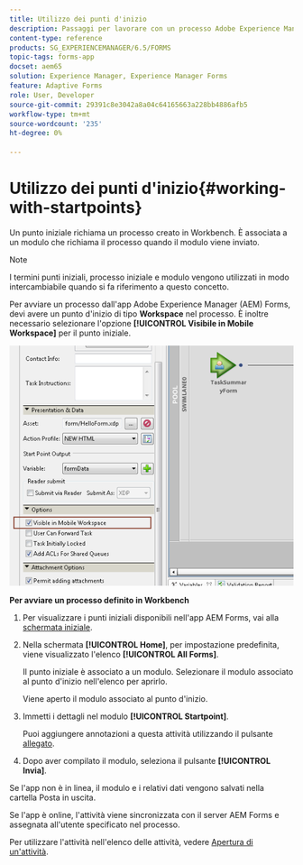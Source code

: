 ```yaml
---
title: Utilizzo dei punti d'inizio
description: Passaggi per lavorare con un processo Adobe Experience Manager Forms dal dispositivo mobile definito in Workbench.
content-type: reference
products: SG_EXPERIENCEMANAGER/6.5/FORMS
topic-tags: forms-app
docset: aem65
solution: Experience Manager, Experience Manager Forms
feature: Adaptive Forms
role: User, Developer
source-git-commit: 29391c8e3042a8a04c64165663a228bb4886afb5
workflow-type: tm+mt
source-wordcount: '235'
ht-degree: 0%

---
```



# Utilizzo dei punti d&#39;inizio{#working-with-startpoints}

Un punto iniziale richiama un processo creato in Workbench. È associata a un modulo che richiama il processo quando il modulo viene inviato.

>[!NOTE]
>
>I termini punti iniziali, processo iniziale e modulo vengono utilizzati in modo intercambiabile quando si fa riferimento a questo concetto.

Per avviare un processo dall&#39;app Adobe Experience Manager (AEM) Forms, devi avere un punto d&#39;inizio di tipo **Workspace** nel processo. È inoltre necessario selezionare l&#39;opzione **[!UICONTROL Visibile in Mobile Workspace]** per il punto iniziale.

![mws_startpoint_select_option](assets/mws_startpoint_select_option.png)

**Per avviare un processo definito in Workbench**

1. Per visualizzare i punti iniziali disponibili nell&#39;app AEM Forms, vai alla [schermata iniziale](../../forms/using/home-screen.md).
1. Nella schermata **[!UICONTROL Home]**, per impostazione predefinita, viene visualizzato l&#39;elenco **[!UICONTROL All Forms]**.

   Il punto iniziale è associato a un modulo. Selezionare il modulo associato al punto d&#39;inizio nell&#39;elenco per aprirlo.

   Viene aperto il modulo associato al punto d&#39;inizio.

1. Immetti i dettagli nel modulo **[!UICONTROL Startpoint]**.

   Puoi aggiungere annotazioni a questa attività utilizzando il pulsante [allegato](../../forms/using/add-attachments.md).

1. Dopo aver compilato il modulo, seleziona il pulsante **[!UICONTROL Invia]**.

Se l&#39;app non è in linea, il modulo e i relativi dati vengono salvati nella cartella Posta in uscita.

Se l&#39;app è online, l&#39;attività viene sincronizzata con il server AEM Forms e assegnata all&#39;utente specificato nel processo.

Per utilizzare l&#39;attività nell&#39;elenco delle attività, vedere [Apertura di un&#39;attività](/help/forms/using/open-task.md).
